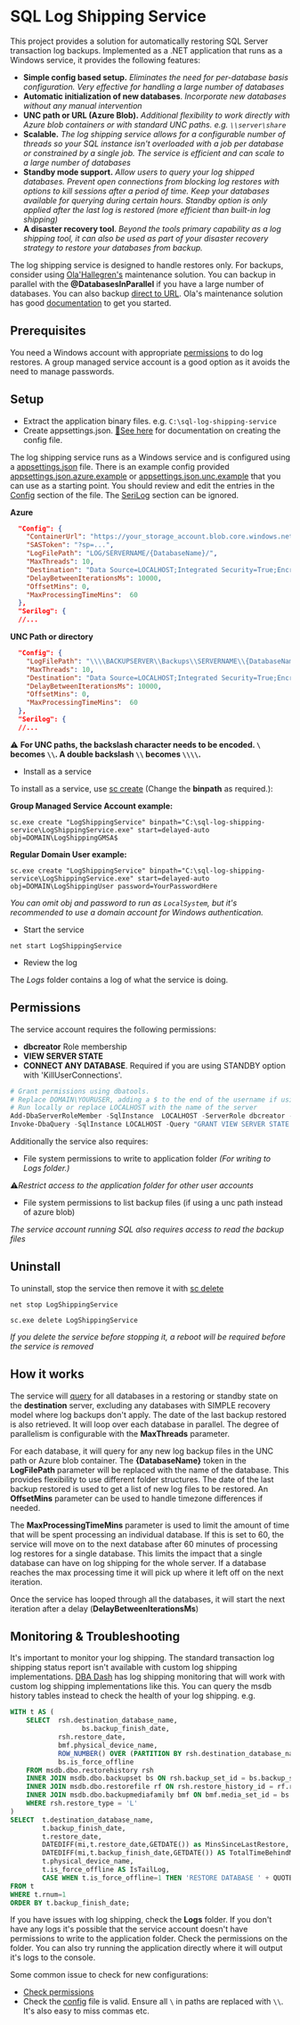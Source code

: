 # SQL Log Shipping Service 

This project provides a solution for automatically restoring SQL Server transaction log backups. Implemented as a .NET application that runs as a Windows service, it provides the following features:

* **Simple config based setup.** *Eliminates the need for per-database basis configuration.  Very effective for handling a large number of databases*
* **Automatic initialization of new databases**. *Incorporate new databases without any manual intervention*
* **UNC path or URL (Azure Blob).** *Additional flexibility to work directly with Azure blob containers or with standard UNC paths.  e.g. `\\server\share`*
* **Scalable.** *The log shipping service allows for a configurable number of threads so your SQL instance isn't overloaded with a job per database or constrained by a single job.  The service is efficient and can scale to a large number of databases*
* **Standby mode support.** *Allow users to query your log shipped databases.  Prevent open connections from blocking log restores with options to kill sessions after a period of time. Keep your databases available for querying during certain hours.  Standby option is only applied after the last log is restored (more efficient than built-in log shipping)*
* **A disaster recovery tool**.  *Beyond the tools primary capability as a log shipping tool, it can also be used as part of your disaster recovery strategy to restore your databases from backup.*

The log shipping service is designed to handle restores only.  For backups, consider using [Ola'Hallegren's](https://ola.hallengren.com/) maintenance solution.  You can backup in parallel with the **@DatabasesInParallel** if you have a large number of databases.  You can also backup [direct to URL](https://gist.github.com/scheffler/7edd40f430235aab651fadcc7d191a89).  Ola's maintenance solution has good [documentation](https://ola.hallengren.com/sql-server-backup.html) to get you started.

## Prerequisites

You need a Windows account with appropriate [permissions](#permissions) to do log restores.  A group managed service account is a good option as it avoids the need to manage passwords.  

## Setup

* Extract the application binary files.  e.g. `C:\sql-log-shipping-service`
* Create appsettings.json. [🔗See here](docs/config.md) for documentation on creating the config file.

The log shipping service runs as a Windows service and is configured using a [appsettings.json](docs/config.md) file.  There is an example config provided [appsettings.json.azure.example](appsettings.json.azure.example) or [appsettings.json.unc.example](appsettings.json.unc.example) that you can use as a starting point.  You should review and edit the entries in the [Config](/docs/config.md) section of the file. The [SeriLog](docs/config.md#logging) section can be ignored.

**Azure**
```json
  "Config": {
    "ContainerUrl": "https://your_storage_account.blob.core.windows.net/uour_container_name",
    "SASToken": "?sp=...",
    "LogFilePath": "LOG/SERVERNAME/{DatabaseName}/",
    "MaxThreads": 10,
    "Destination": "Data Source=LOCALHOST;Integrated Security=True;Encrypt=True;Trust Server Certificate=True",
    "DelayBetweenIterationsMs": 10000,
    "OffsetMins": 0,
    "MaxProcessingTimeMins":  60
  },
  "Serilog": {
  //...
  ```

**UNC Path or directory**
```json
  "Config": {
    "LogFilePath": "\\\\BACKUPSERVER\\Backups\\SERVERNAME\\{DatabaseName}\\LOG",
    "MaxThreads": 10,
    "Destination": "Data Source=LOCALHOST;Integrated Security=True;Encrypt=True;Trust Server Certificate=True",
    "DelayBetweenIterationsMs": 10000,
    "OffsetMins": 0,
    "MaxProcessingTimeMins":  60
  },
  "Serilog": {
  //...
  ```
:warning: **For UNC paths, the backslash character needs to be encoded.  `\` becomes `\\`.  A double backslash `\\` becomes `\\\\`.**

* Install as a service

To install as a service, use [sc create](https://learn.microsoft.com/en-us/windows-server/administration/windows-commands/sc-create) (Change the **binpath** as required.):

**Group Managed Service Account example:**

`sc.exe create "LogShippingService" binpath="C:\sql-log-shipping-service\LogShippingService.exe" start=delayed-auto obj=DOMAIN\LogShippingGMSA$`

**Regular Domain User example:**

`sc.exe create "LogShippingService" binpath="C:\sql-log-shipping-service\LogShippingService.exe" start=delayed-auto obj=DOMAIN\LogShippingUser password=YourPasswordHere`

*You can omit obj and password to run as `LocalSystem`, but it's recommended to use a domain account for Windows authentication.*

* Start the service

`net start LogShippingService`

* Review the log

The *Logs* folder contains a log of what the service is doing.

## Permissions

The service account requires the following permissions:

* **dbcreator** Role membership
* **VIEW SERVER STATE**
* **CONNECT ANY DATABASE**.  Required if you are using STANDBY option with 'KillUserConnections'.

```powershell
# Grant permissions using dbatools.  
# Replace DOMAIN\YOURUSER, adding a $ to the end of the username if using a managed service account.
# Run locally or replace LOCALHOST with the name of the server
Add-DbaServerRoleMember -SqlInstance  LOCALHOST -ServerRole dbcreator -Login DOMAIN\YOURUSER
Invoke-DbaQuery -SqlInstance LOCALHOST -Query "GRANT VIEW SERVER STATE TO [DOMAIN\YOURUSER];GRANT CONNECT ANY DATABASE TO [DOMAIN\YOURUSER]"
```

Additionally the service also requires: 

* File system permissions to write to application folder *(For writing to Logs folder.)*

⚠️*Restrict access to the application folder for other user accounts*

* File system permissions to list backup files (if using a unc path instead of azure blob)

*The service account running SQL also requires access to read the backup files*

## Uninstall

To uninstall, stop the service then remove it with [sc delete](https://learn.microsoft.com/en-us/windows-server/administration/windows-commands/sc-delete)

`net stop LogShippingService`

`sc.exe delete LogShippingService`

*If you delete the service before stopping it, a reboot will be required before the service is removed*

## How it works

The service will [query](blob/main/SQL/GetDatabases.sql) for all databases in a restoring or standby state on the **destination** server, excluding any databases with SIMPLE recovery model where log backups don't apply.  The date of the last backup restored is also retrieved. It will loop over each database in parallel. The degree of parallelism is configurable with the **MaxThreads** parameter.  

For each database, it will query for any new log backup files in the UNC path or Azure blob container. The **{DatabaseName}** token in the **LogFilePath** parameter will be replaced with the name of the database.  This provides flexibility to use different folder structures.  The date of the last backup restored is used to get a list of new log files to be restored.  An **OffsetMins** parameter can be used to handle timezone differences if needed.

The **MaxProcessingTimeMins** parameter is used to limit the amount of time that will be spent processing an individual database.  If this is set to 60, the service will move on to the next database after 60 minutes of processing log restores for a single database.  This limits the impact that a single database can have on log shipping for the whole server.  If a database reaches the max processing time it will pick up where it left off on the next iteration.

Once the service has looped through all the databases, it will start the next iteration after a delay (**DelayBetweenIterationsMs**)

## Monitoring & Troubleshooting

It's important to monitor your log shipping.  The standard transaction log shipping status report isn't available with custom log shipping implementations.  [DBA Dash](https://dbadash.com/) has log shipping monitoring that will work with custom log shipping implementations like this.  You can query the msdb history tables instead to check the health of your log shipping.  e.g.

```sql
WITH t AS (
    SELECT  rsh.destination_database_name,
			      bs.backup_finish_date,
            rsh.restore_date,
            bmf.physical_device_name,
            ROW_NUMBER() OVER (PARTITION BY rsh.destination_database_name ORDER BY rsh.restore_date DESC) rnum,
            bs.is_force_offline
    FROM msdb.dbo.restorehistory rsh
    INNER JOIN msdb.dbo.backupset bs ON rsh.backup_set_id = bs.backup_set_id
    INNER JOIN msdb.dbo.restorefile rf ON rsh.restore_history_id = rf.restore_history_id
    INNER JOIN msdb.dbo.backupmediafamily bmf ON bmf.media_set_id = bs.media_set_id
    WHERE rsh.restore_type = 'L'
)
SELECT	t.destination_database_name,
		t.backup_finish_date,
		t.restore_date,
		DATEDIFF(mi,t.restore_date,GETDATE()) as MinsSinceLastRestore,
		DATEDIFF(mi,t.backup_finish_date,GETDATE()) AS TotalTimeBehindMins,
		t.physical_device_name,
		t.is_force_offline AS IsTailLog,
		CASE WHEN t.is_force_offline=1 THEN 'RESTORE DATABASE ' + QUOTENAME(t.destination_database_name) + ' WITH RECOVERY' ELSE NULL END AS [Restore Command (Printed if tail log is restored)]
FROM t
WHERE t.rnum=1
ORDER BY t.backup_finish_date;
```

If you have issues with log shipping, check the **Logs** folder.  If you don't have any logs it's possible that the service account doesn't have permissions to write to the application folder.  Check the permissions on the folder.  You can also try running the application directly where it will output it's logs to the console.  

Some common issue to check for new configurations:

* [Check permissions](#permissions)
* Check the [config](docs/config.md) file is valid.  Ensure all `\` in paths are replaced with `\\`.  It's also easy to miss commas etc.
